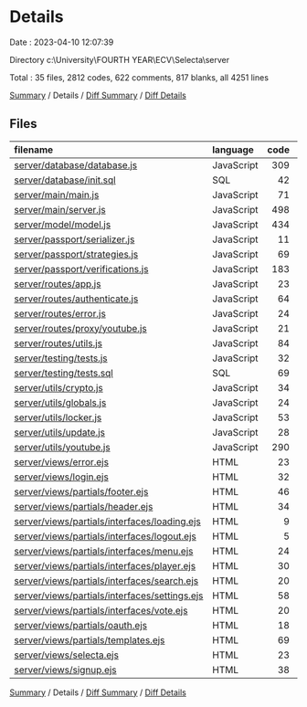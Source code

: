 # Details

Date : 2023-04-10 12:07:39

Directory c:\\University\\FOURTH YEAR\\ECV\\Selecta\\server

Total : 35 files,  2812 codes, 622 comments, 817 blanks, all 4251 lines

[Summary](results.md) / Details / [Diff Summary](diff.md) / [Diff Details](diff-details.md)

## Files
| filename | language | code | comment | blank | total |
| :--- | :--- | ---: | ---: | ---: | ---: |
| [server/database/database.js](/server/database/database.js) | JavaScript | 309 | 77 | 71 | 457 |
| [server/database/init.sql](/server/database/init.sql) | SQL | 42 | 5 | 13 | 60 |
| [server/main/main.js](/server/main/main.js) | JavaScript | 71 | 37 | 38 | 146 |
| [server/main/server.js](/server/main/server.js) | JavaScript | 498 | 161 | 156 | 815 |
| [server/model/model.js](/server/model/model.js) | JavaScript | 434 | 60 | 103 | 597 |
| [server/passport/serializer.js](/server/passport/serializer.js) | JavaScript | 11 | 8 | 7 | 26 |
| [server/passport/strategies.js](/server/passport/strategies.js) | JavaScript | 69 | 20 | 18 | 107 |
| [server/passport/verifications.js](/server/passport/verifications.js) | JavaScript | 183 | 37 | 38 | 258 |
| [server/routes/app.js](/server/routes/app.js) | JavaScript | 23 | 4 | 8 | 35 |
| [server/routes/authenticate.js](/server/routes/authenticate.js) | JavaScript | 64 | 11 | 17 | 92 |
| [server/routes/error.js](/server/routes/error.js) | JavaScript | 24 | 11 | 12 | 47 |
| [server/routes/proxy/youtube.js](/server/routes/proxy/youtube.js) | JavaScript | 21 | 9 | 8 | 38 |
| [server/routes/utils.js](/server/routes/utils.js) | JavaScript | 84 | 5 | 18 | 107 |
| [server/testing/tests.js](/server/testing/tests.js) | JavaScript | 32 | 7 | 11 | 50 |
| [server/testing/tests.sql](/server/testing/tests.sql) | SQL | 69 | 13 | 50 | 132 |
| [server/utils/crypto.js](/server/utils/crypto.js) | JavaScript | 34 | 2 | 7 | 43 |
| [server/utils/globals.js](/server/utils/globals.js) | JavaScript | 24 | 8 | 8 | 40 |
| [server/utils/locker.js](/server/utils/locker.js) | JavaScript | 53 | 11 | 15 | 79 |
| [server/utils/update.js](/server/utils/update.js) | JavaScript | 28 | 12 | 11 | 51 |
| [server/utils/youtube.js](/server/utils/youtube.js) | JavaScript | 290 | 60 | 61 | 411 |
| [server/views/error.ejs](/server/views/error.ejs) | HTML | 23 | 2 | 6 | 31 |
| [server/views/login.ejs](/server/views/login.ejs) | HTML | 32 | 4 | 15 | 51 |
| [server/views/partials/footer.ejs](/server/views/partials/footer.ejs) | HTML | 46 | 4 | 14 | 64 |
| [server/views/partials/header.ejs](/server/views/partials/header.ejs) | HTML | 34 | 6 | 19 | 59 |
| [server/views/partials/interfaces/loading.ejs](/server/views/partials/interfaces/loading.ejs) | HTML | 9 | 0 | 0 | 9 |
| [server/views/partials/interfaces/logout.ejs](/server/views/partials/interfaces/logout.ejs) | HTML | 5 | 0 | 1 | 6 |
| [server/views/partials/interfaces/menu.ejs](/server/views/partials/interfaces/menu.ejs) | HTML | 24 | 10 | 11 | 45 |
| [server/views/partials/interfaces/player.ejs](/server/views/partials/interfaces/player.ejs) | HTML | 30 | 0 | 0 | 30 |
| [server/views/partials/interfaces/search.ejs](/server/views/partials/interfaces/search.ejs) | HTML | 20 | 4 | 8 | 32 |
| [server/views/partials/interfaces/settings.ejs](/server/views/partials/interfaces/settings.ejs) | HTML | 58 | 5 | 7 | 70 |
| [server/views/partials/interfaces/vote.ejs](/server/views/partials/interfaces/vote.ejs) | HTML | 20 | 4 | 6 | 30 |
| [server/views/partials/oauth.ejs](/server/views/partials/oauth.ejs) | HTML | 18 | 7 | 9 | 34 |
| [server/views/partials/templates.ejs](/server/views/partials/templates.ejs) | HTML | 69 | 1 | 10 | 80 |
| [server/views/selecta.ejs](/server/views/selecta.ejs) | HTML | 23 | 13 | 24 | 60 |
| [server/views/signup.ejs](/server/views/signup.ejs) | HTML | 38 | 4 | 17 | 59 |

[Summary](results.md) / Details / [Diff Summary](diff.md) / [Diff Details](diff-details.md)